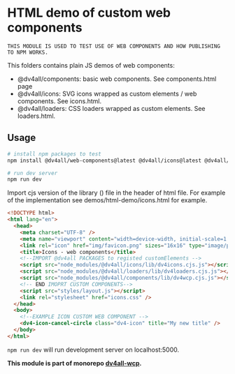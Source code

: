 # HTML demo of custom web components

`THIS MODULE IS USED TO TEST USE OF WEB COMPONENTS AND HOW PUBLISHING TO NPM WORKS.`

This folders contains plain JS demos of web components:

- @dv4all/components: basic web components. See components.html page
- @dv4all/icons: SVG icons wrapped as custom elements / web components. See icons.html.
- @dv4all/loaders: CSS loaders wrapped as custom elements. See loaders.html.

## Usage

```bash
# install npm packages to test
npm install @dv4all/web-components@latest @dv4all/icons@latest @dv4all/loaders@latest

# run dev server
npm run dev
```

Import cjs version of the library () file in the header of html file. For example of the implementation see demos/html-demo/icons.html for example.

```html
<!DOCTYPE html>
<html lang="en">
  <head>
    <meta charset="UTF-8" />
    <meta name="viewport" content="width=device-width, initial-scale=1.0" />
    <link rel="icon" href="img/favicon.png" sizes="16x16" type="image/png" />
    <title>Icons - web components</title>
    <!--IMPORT @dv4all PACKAGES to registed customElements -->
    <script src="node_modules/@dv4all/icons/lib/dv4icons.cjs.js"></script>
    <script src="node_modules/@dv4all/loaders/lib/dv4loaders.cjs.js"></script>
    <script src="node_modules/@dv4all/components/lib/dv4wcp.cjs.js"></script>
    <!-- END IMOPRT CUSTOM COMPONENTS-->
    <script src="styles/layout.js"></script>
    <link rel="stylesheet" href="icons.css" />
  </head>
  <body>
    <!--EXAMPLE ICON CUSTOM WEB COMPONENT -->
    <dv4-icon-cancel-circle class="dv4-icon" title="My new title" />
  </body>
</html>
```

`npm run dev` will run development server on localhost:5000.

**This module is part of monorepo [dv4all-wcp](https://github.com/dmijatovic/dv4all-wcp).**
